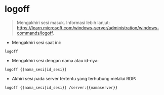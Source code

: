 # logoff

> Mengakhiri sesi masuk.
> Informasi lebih lanjut: <https://learn.microsoft.com/windows-server/administration/windows-commands/logoff>.

- Mengakhiri sesi saat ini:

`logoff`

- Mengakhiri sesi dengan nama atau id-nya:

`logoff {{nama_sesi|id_sesi}}`

- Akhiri sesi pada server tertentu yang terhubung melalui RDP:

`logoff {{nama_sesi|id_sesi}} /server:{{namaserver}}`
